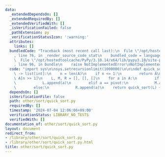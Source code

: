 ```yaml
---
data:
  _extendedDependsOn: []
  _extendedRequiredBy: []
  _extendedVerifiedWith: []
  _isVerificationFailed: false
  _pathExtension: py
  _verificationStatusIcon: ':warning:'
  attributes:
    links: []
  bundledCode: "Traceback (most recent call last):\n  File \"/opt/hostedtoolcache/PyPy/3.10.14/x64/lib/pypy3.10/site-packages/onlinejudge_verify/documentation/build.py\"\
    , line 76, in _render_source_code_stat\n    bundled_code = language.bundle(\n\
    \  File \"/opt/hostedtoolcache/PyPy/3.10.14/x64/lib/pypy3.10/site-packages/onlinejudge_verify/languages/python.py\"\
    , line 96, in bundle\n    raise NotImplementedError\nNotImplementedError\n"
  code: "import sys\n\nsys.setrecursionlimit(1000000)\n\n\ndef quick_sort(A: list[int])\
    \ -> list[int]:\n    n = len(A)\n    if n <= 1:\n        return A\n    pivot =\
    \ A[n >> 1]\n    L, M, R = [], [], []\n    for a in A:\n        if a < pivot:\n\
    \            L.append(a)\n        elif a == pivot:\n            M.append(a)\n\
    \        else:\n            R.append(a)\n    return quick_sort(L) + M + quick_sort(R)\n"
  dependsOn: []
  isVerificationFile: false
  path: other/sort/quick_sort.py
  requiredBy: []
  timestamp: '2024-07-04 12:06:06+09:00'
  verificationStatus: LIBRARY_NO_TESTS
  verifiedWith: []
documentation_of: other/sort/quick_sort.py
layout: document
redirect_from:
- /library/other/sort/quick_sort.py
- /library/other/sort/quick_sort.py.html
title: other/sort/quick_sort.py
---
```

